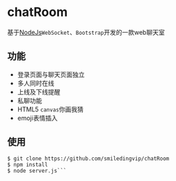 # chatRoom
基于[NodeJs](http://nodejs.cn/)`WebSocket`、`Bootstrap`开发的一款web聊天室
## 功能
* 登录页面与聊天页面独立
* 多人同时在线
* 上线及下线提醒
* 私聊功能
* HTML5 `canvas`你画我猜
* emoji表情插入
## 使用
    $ git clone https://github.com/smiledingvip/chatRoom
    $ npm install
    $ node server.js```
